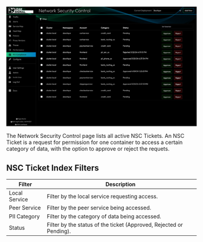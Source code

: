 ![Network Security Control](../images/NSC.png)

The Network Security Control page lists all active NSC Tickets. An NSC Ticket is a request for permission for one container to access a certain category of data, with the option to approve or reject the requets.

## NSC Ticket Index Filters

| Filter | Description |
| --- | --- |
| Local Service | Filter by the local service requesting access. |
| Peer Service | Filter by the peer service being accessed. |
| PII Category | Filter by the category of data being accessed. |
| Status | Filter by the status of the ticket (Approved, Rejected or Pending). |